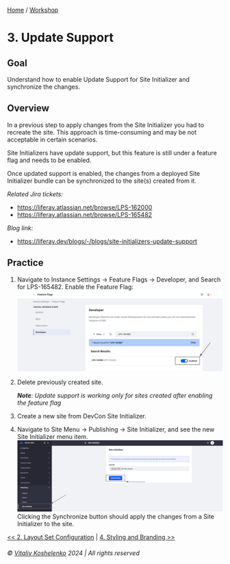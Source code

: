 [Home](../../../README.md) / [Workshop](../README.md) 

# 3. Update Support

## Goal 

Understand how to enable Update Support for Site Initializer and synchronize the changes. 

## Overview

In a previous step to apply changes from the Site Initializer you had to recreate the site. 
This approach is time-consuming and may be not acceptable in certain scenarios.

Site Initializers have update support, but this feature is still under a feature flag and needs to be enabled.

Once updated support is enabled, the changes from a deployed Site Initializer bundle can be synchronized to the site(s) created from it.

_Related Jira tickets:_
- https://liferay.atlassian.net/browse/LPS-162000
- https://liferay.atlassian.net/browse/LPS-165482

_Blog link:_
- https://liferay.dev/blogs/-/blogs/site-initializers-update-support

## Practice

1. Navigate to Instance Settings → Feature Flags → Developer, and Search for LPS-165482. Enable the Feature Flag:
![01.png](images/01.png)

2. Delete previously created site.

    _**Note**: Update support is working only for sites created after enabling the feature flag_

3. Create a new site from DevCon Site Initializer.
4. Navigate to Site Menu → Publishing → Site Initializer, and see the new Site Initializer menu item. 
![02.png](images/02.png)
   Clicking the Synchronize button should apply the changes from a Site Initializer to the site.

[<< 2. Layout Set Configuration](../02-layout-set/README.md) | [4. Styling and Branding >>](../04-styling-branding/README.md)

###### © [Vitaliy Koshelenko](https://www.linkedin.com/in/vitaliy-koshelenko) 2024 | All rights reserved